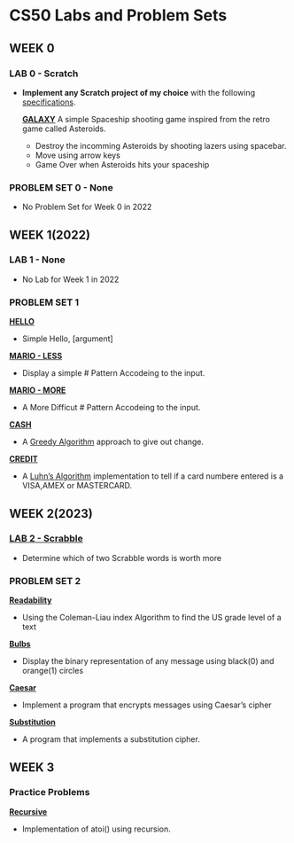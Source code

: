 # **CS50 Labs and Problem Sets**

<!-------------------------------------------------WEEK 0------------------------------------------------------>
## WEEK 0

### LAB 0 - Scratch

-   **Implement any Scratch project of my choice** with the following [specifications](https://cs50.harvard.edu/x/2023/psets/0/scratch/).

    **[GALAXY](https://scratch.mit.edu/projects/546417049/)**
    A simple Spaceship shooting game inspired from the retro game called Asteroids.
    * Destroy the incomming Asteroids by shooting lazers using spacebar.
    * Move using arrow keys
    * Game Over when Asteroids hits your spaceship

### PROBLEM SET 0 - None
- No Problem Set for Week 0 in 2022

<!-------------------------------------------------WEEK 1------------------------------------------------------>
## WEEK 1(2022)

### LAB 1 - None
- No Lab for Week 1 in 2022

### PROBLEM SET 1

**[HELLO](https://cs50.harvard.edu/x/2022/psets/1/hello/)**
- Simple Hello, \[argument\]

**[MARIO - LESS](https://cs50.harvard.edu/x/2022/psets/1/mario/less/#mario)**
- Display a simple # Pattern Accodeing to the input.

**[MARIO - MORE](https://cs50.harvard.edu/x/2022/psets/1/mario/more/#mario)**
- A More Difficut # Pattern Accodeing to the input.

**[CASH](https://cs50.harvard.edu/x/2022/psets/1/cash/#cash)**
- A [Greedy Algorithm](https://cs50.harvard.edu/x/2022/psets/1/cash/#greedy-algorithms) approach to give out change.

**[CREDIT](https://cs50.harvard.edu/x/2022/psets/1/credit/#credit)**
- A [Luhn’s Algorithm](https://cs50.harvard.edu/x/2022/psets/1/credit/#luhns-algorithm) implementation to tell if a card numbere entered is a VISA,AMEX or MASTERCARD.

<!-------------------------------------------------WEEK 2------------------------------------------------------>
## WEEK 2(2023)

### [LAB 2 - Scrabble](https://cs50.harvard.edu/x/2023/labs/2/#lab-2-scrabble)

- Determine which of two Scrabble words is worth more

### PROBLEM SET 2

**[Readability](https://cs50.harvard.edu/x/2023/psets/2/readability/)**
- Using the Coleman-Liau index Algorithm to find the US grade level of a text

**[Bulbs](https://cs50.harvard.edu/x/2023/psets/2/bulbs/)**
- Display the binary representation of any message using black(0) and orange(1) circles

**[Caesar](https://cs50.harvard.edu/x/2023/psets/2/caesar/)**
- Implement a program that encrypts messages using Caesar’s cipher

**[Substitution](https://cs50.harvard.edu/x/2023/psets/2/substitution/)**
- A program that implements a substitution cipher.

<!-------------------------------------------------WEEK 3------------------------------------------------------>
## WEEK 3

### Practice Problems

**[Recursive](https://cs50.harvard.edu/x/2023/problems/3/atoi/#recursive-atoi)**
- Implementation of atoi() using recursion.